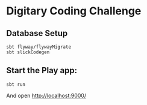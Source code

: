 # Digitary Coding Challenge

## Database Setup

```
sbt flyway/flywayMigrate
sbt slickCodegen
```

## Start the Play app:

```
sbt run
```

And open [http://localhost:9000/](http://localhost:9000/)